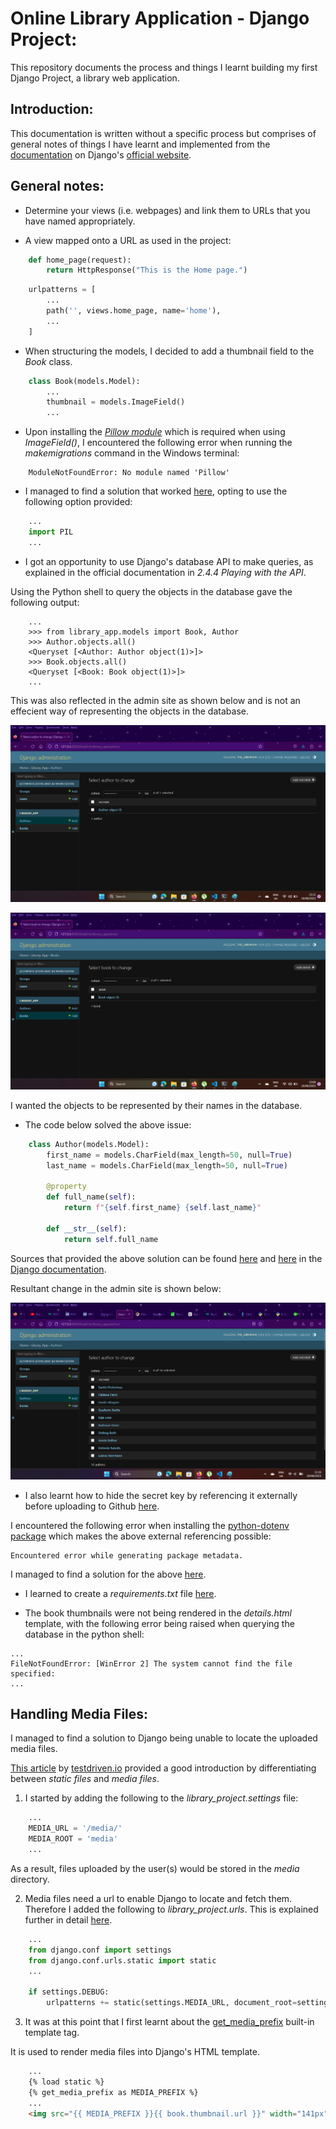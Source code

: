 # Online Library Application - Django Project:
This repository documents the process and things I learnt building my first Django Project, a library web application.

## Introduction:
This documentation is written without a specific process but comprises of general notes of things I have learnt and implemented from the [documentation](https://docs.djangoproject.com/en/4.2/) on Django's [official website](https://www.djangoproject.com/).

## General notes:
- Determine your views (i.e. webpages) and link them to URLs that you have named appropriately.

- A view mapped onto a URL as used in the project:
```python
    def home_page(request):
        return HttpResponse("This is the Home page.")
```

```python
    urlpatterns = [
        ...
        path('', views.home_page, name='home'),
        ...
    ]
```

- When structuring the models, I decided to add a thumbnail field to the *Book* class.
```python
    class Book(models.Model):
        ...
        thumbnail = models.ImageField()
        ...
```
- Upon installing the [*Pillow module*](https://pillow.readthedocs.io/en/latest/) which is required when using *ImageField()*, I encountered the following error when running the *makemigrations* command in the Windows terminal:
```
    ModuleNotFoundError: No module named 'Pillow'
```
- I managed to find a solution that worked [here](https://stackoverflow.com/questions/23834663/pillow-installed-but-getting-no-module-named-pillow-when-importing), opting to use the following option provided:
```python
    ...
    import PIL
    ...
```

- I got an opportunity to use Django's database API to make queries, as explained in the official documentation in *2.4.4 Playing with the API*.

Using the Python shell to query the objects in the database gave the following output:
```
    ...
    >>> from library_app.models import Book, Author
    >>> Author.objects.all()
    <Queryset [<Author: Author object(1)>]>
    >>> Book.objects.all()
    <Queryset [<Book: Book object(1)>]>
    ...
```
This was also reflected in the admin site as shown below and is not an effecient way of representing the objects in the database.

![Author object representation in the admin site.](https://github.com/nadupoy/Library-Web-Application/blob/main/images_documentation/author_object.png?raw=true "Author object representation in the admin site.")

![Book object representation in the admin site.](https://github.com/nadupoy/Library-Web-Application/blob/main/images_documentation/book_object.png?raw=true "Book object representation in the admin site.")

I wanted the objects to be represented by their names in the database.

- The code below solved the above issue:
```python
    class Author(models.Model):
        first_name = models.CharField(max_length=50, null=True)
        last_name = models.CharField(max_length=50, null=True)

        @property
        def full_name(self):
            return f"{self.first_name} {self.last_name}"

        def __str__(self):
            return self.full_name
```
Sources that provided the above solution can be found [here](https://docs.djangoproject.com/en/4.2/topics/db/models/#model-methods) and [here](https://docs.djangoproject.com/en/4.2/ref/models/instances/#django.db.models.Model.__str__) in the [Django documentation](https://docs.djangoproject.com/en/4.2/).

Resultant change in the admin site is shown below:

![Author objects representation by value in the admin site.](https://github.com/nadupoy/Library-Web-Application/blob/main/images_documentation/author_object%2001.png?raw=true "Author objects representation by value in the admin site.")

- I also learnt how to hide the secret key by referencing it  externally before uploading to Github [here](https://dev.to/vladyslavnua/how-to-protect-your-django-secret-and-oauth-keys-53fl).

I encountered the following  error when installing the [python-dotenv package](https://pypi.org/project/python-dotenv/) which makes the above external referencing possible:

```
Encountered error while generating package metadata.
```
I managed to find a solution for the above [here](https://sebhastian.com/error-metadata-generation-failed/).

- I learned to create a *requirements.txt* file [here](https://www.w3schools.com/django/django_deploy_requirements.php).

- The book thumbnails were not being rendered in the *details.html* template, with the following error being raised when querying the database in the python shell:

```
...
FileNotFoundError: [WinError 2] The system cannot find the file specified:
...
```

## Handling Media Files:
I managed to find a solution to Django being unable to locate the uploaded media files.

[This article](https://testdriven.io/blog/django-static-files/) by [testdriven.io](https://testdriven.io/) provided a good introduction by differentiating between *static files* and *media files*.

1. I started by adding the following to the *library_project.settings* file:
```python
    ...
    MEDIA_URL = '/media/'
    MEDIA_ROOT = 'media'
    ...
```
As a result, files uploaded by the user(s) would be stored in the *media* directory.

2. Media files need a url to enable Django to locate and fetch them. Therefore I added the following to *library_project.urls*. This is explained further in detail [here](https://testdriven.io/blog/django-static-files/#media-files-in-development-mode).
```python
    ...
    from django.conf import settings
    from django.conf.urls.static import static
    ...

    if settings.DEBUG:
        urlpatterns += static(settings.MEDIA_URL, document_root=settings.MEDIA_ROOT)
```

3. It was at this point that I first learnt about the [get_media_prefix](https://docs.djangoproject.com/en/4.2/ref/templates/builtins/#get-media-prefix) built-in template tag.

It is used to render media files into Django's HTML template.
```html
    ...
    {% load static %}
    {% get_media_prefix as MEDIA_PREFIX %}
    ...
    <img src="{{ MEDIA_PREFIX }}{{ book.thumbnail.url }}" width="141px" height="225px" alt="Cover image of {{ book.title }} by {{ book.author }}">
```